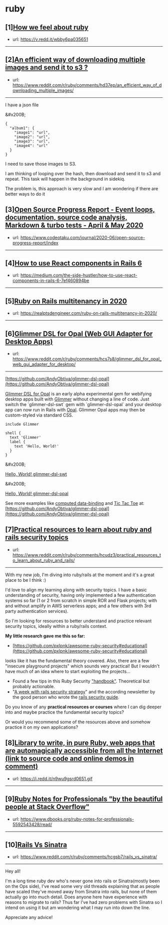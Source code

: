 # ruby
## [1][How we feel about ruby](https://www.reddit.com/r/ruby/comments/hcuv7q/how_we_feel_about_ruby/)
- url: https://v.redd.it/wbby6pa035651
---

## [2][An efficient way of downloading multiple images and send it to s3 ?](https://www.reddit.com/r/ruby/comments/hd37ep/an_efficient_way_of_downloading_multiple_images/)
- url: https://www.reddit.com/r/ruby/comments/hd37ep/an_efficient_way_of_downloading_multiple_images/
---
I have a json file

&amp;#x200B;

    {
      "album1": {
        "image1": "url",
        "image2": "url",
        "image3": "url",
        "image4": "url"
      }
    }

I need to save those images to S3.   


I am thinking of looping over the hash, then download and send it to s3 and repeat. This task will happen in the background in sidekiq.  


The problem is, this approach is very slow and I am wondering if there are better ways to do it
## [3][Open Source Progress Report - Event loops, documentation, source code analysis, Markdown &amp; turbo tests - April &amp; May 2020](https://www.reddit.com/r/ruby/comments/hcwuey/open_source_progress_report_event_loops/)
- url: https://www.codeotaku.com/journal/2020-06/open-source-progress-report/index
---

## [4][How to use React components in Rails 6](https://www.reddit.com/r/ruby/comments/hd205i/how_to_use_react_components_in_rails_6/)
- url: https://medium.com/the-side-hustler/how-to-use-react-components-in-rails-6-7ef460894be
---

## [5][Ruby on Rails multitenancy in 2020](https://www.reddit.com/r/ruby/comments/hcntnf/ruby_on_rails_multitenancy_in_2020/)
- url: https://realptsdengineer.com/ruby-on-rails-multitenancy-in-2020/
---

## [6][Glimmer DSL for Opal (Web GUI Adapter for Desktop Apps)](https://www.reddit.com/r/ruby/comments/hcs7s8/glimmer_dsl_for_opal_web_gui_adapter_for_desktop/)
- url: https://www.reddit.com/r/ruby/comments/hcs7s8/glimmer_dsl_for_opal_web_gui_adapter_for_desktop/
---
[https://github.com/AndyObtiva/glimmer-dsl-opal](https://github.com/AndyObtiva/glimmer-dsl-opal)

[Glimmer DSL for Opal](https://github.com/AndyObtiva/glimmer-dsl-opal) is an early alpha experimental gem for webifying desktop apps built with [Glimmer](https://github.com/AndyObtiva/glimmer) without changing a line of code. Just switch the \`glimmer-dsl-swt\` gem with \`glimmer-dsl-opal\` and your desktop app can now run in Rails with [Opal](https://opalrb.com/). Glimmer Opal apps may then be custom-styled via standard CSS.

    include Glimmer
       
    shell {
      text 'Glimmer'
      label {
        text 'Hello, World!'
      }
    }

&amp;#x200B;

[Hello, World! glimmer-dsl-swt](https://preview.redd.it/c58vxljk94651.png?width=132&amp;format=png&amp;auto=webp&amp;s=358371e622381f6f1bca1e0429fc6b0f3a902836)

&amp;#x200B;

[Hello, World! glimmer-dsl-opal](https://preview.redd.it/r5d1ihyl94651.png?width=501&amp;format=png&amp;auto=webp&amp;s=46a341eac6fde48d55e839c69f26408c3248a201)

See more examples like [computed data-binding](https://github.com/AndyObtiva/glimmer-dsl-opal#hello-computed) and [Tic Tac Toe](https://github.com/AndyObtiva/glimmer-dsl-opal#tic-tac-toe) at: [https://github.com/AndyObtiva/glimmer-dsl-opal](https://github.com/AndyObtiva/glimmer-dsl-opal)
## [7][Practical resources to learn about ruby and rails security topics](https://www.reddit.com/r/ruby/comments/hcudz3/practical_resources_to_learn_about_ruby_and_rails/)
- url: https://www.reddit.com/r/ruby/comments/hcudz3/practical_resources_to_learn_about_ruby_and_rails/
---
With my new job, I'm diving into ruby/rails at the moment and it's a great place to be I think :)

I'd love to align my learning along with security topics. I have a basic understanding of security, having only implemented a few authentication systems so far (1 or 2 from scratch in simple ROR and Flask projects; with and without amplify in AWS serverless apps; and a few others with 3rd party authentication services).

So I'm looking for resources to better understand and practice relevant security topics, ideally within a ruby/rails context.

**My little research gave me this so far:**

* [https://github.com/pxlpnk/awesome-ruby-security#educational](https://github.com/pxlpnk/awesome-ruby-security#educational) 

looks like it has the fundamental theory covered. Also, there are a few "insecure playground projects" which sounds very practical! But I wouldn't have much of an idea where to start exploiting the projects...

* Found a few tips in this Ruby Security ["handbook"](https://www.sqreen.com/resources/ruby-security-handbook?utm_medium=Paid_Search&amp;utm_source=Google&amp;utm_campaign=Search_Google_EMEA_Non-Brand_ACQ_Phrase&amp;utm_content=Non-Brand_KWs&amp;gclid=CjwKCAjw57b3BRBlEiwA1ImytujMmZYSFBKv7cMfaN6-gXwDrQvqRu32JkKwxa6Yd_BWInlHQlN2qhoCXDcQAvD_BwE). Theoretical but probably actionable.
* "[A week with rails security strategy](https://bauland42.com/a-week-with-a-rails-security-strategy/)" and the according newsletter by the good person who wrote the [rails security guide](https://guides.rubyonrails.org/security.html). 

Do you know of any **practical resources or courses** where I can dig deeper into and maybe practice the fundamental security topics? 

Or would you recommend some of the resources above and somehow practice it on my own applications?
## [8][Library to write, in pure Ruby, web apps that are automagically accessible from all the Internet (link to source code and online demos in comment)](https://www.reddit.com/r/ruby/comments/hch8e6/library_to_write_in_pure_ruby_web_apps_that_are/)
- url: https://i.redd.it/n9wu9gsrd0651.gif
---

## [9][Ruby Notes for Professionals "by the beautiful people at Stack Overflow"](https://www.reddit.com/r/ruby/comments/hc8btp/ruby_notes_for_professionals_by_the_beautiful/)
- url: https://www.dbooks.org/ruby-notes-for-professionals-5592543428/read/
---

## [10][Rails Vs Sinatra](https://www.reddit.com/r/ruby/comments/hcgsb7/rails_vs_sinatra/)
- url: https://www.reddit.com/r/ruby/comments/hcgsb7/rails_vs_sinatra/
---
Hey all!

I'm a long time ruby dev who's never gone into rails or Sinatra(mostly been on the Ops side), I've read some very old threads explaining that as people have scaled they've moved away from Sinatra into rails, but none of them actually go into much detail. Does anyone here have experience with reasons to migrate to rails? Thus far I've had zero problems with Sinatra so I intend on using it but am wondering what I may run into down the line.

Appreciate any advice!
